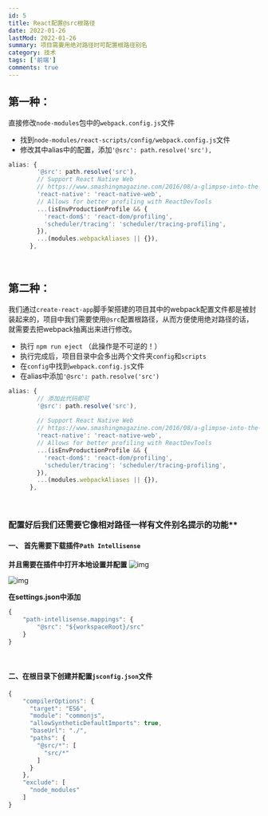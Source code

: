 ```yaml
---
id: 5
title: React配置@src根路径
date: 2022-01-26
lastMod: 2022-01-26
summary: 项目需要用绝对路径时可配置根路径别名
category: 技术
tags: ['前端']
comments: true
---
```



## 第一种：
直接修改`node-modules`包中的`webpack.config.js`文件
* 找到`node-modules/react-scripts/config/webpack.config.js`文件
* 修改其中alias中的配置，添加`'@src': path.resolve('src'),`

```js
alias: {
        '@src': path.resolve('src'),
        // Support React Native Web
        // https://www.smashingmagazine.com/2016/08/a-glimpse-into-the-future-with-react-native-for-web/
        'react-native': 'react-native-web',
        // Allows for better profiling with ReactDevTools
        ...(isEnvProductionProfile && {
          'react-dom$': 'react-dom/profiling',
          'scheduler/tracing': 'scheduler/tracing-profiling',
        }),
        ...(modules.webpackAliases || {}),
      },
```

&nbsp;

## 第二种：
我们通过`create-react-app`脚手架搭建的项目其中的webpack配置文件都是被封装起来的，项目中我们需要使用`@src`配置根路径，从而方便使用绝对路径的话，就需要去把webpack抽离出来进行修改。
&nbsp;
* 执行 `npm run eject` （此操作是不可逆的！）
* 执行完成后，项目目录中会多出两个文件夹`config`和`scripts`
* 在`config`中找到`webpack.config.js`文件
* 在alias中添加`'@src': path.resolve('src')`
```js
alias: {
		// 添加此代码即可
        '@src': path.resolve('src'),
        
        // Support React Native Web
        // https://www.smashingmagazine.com/2016/08/a-glimpse-into-the-future-with-react-native-for-web/
        'react-native': 'react-native-web',
        // Allows for better profiling with ReactDevTools
        ...(isEnvProductionProfile && {
          'react-dom$': 'react-dom/profiling',
          'scheduler/tracing': 'scheduler/tracing-profiling',
        }),
        ...(modules.webpackAliases || {}),
      },
```

&nbsp;
&nbsp;
&nbsp;
&nbsp;

### 配置好后我们还需要它像相对路径一样有文件别名提示的功能**
#### 一、 首先需要下载插件`Path Intellisense`
**并且需要在插件中打开本地设置并配置**
![img](http://sn8siqtr5.hn-bkt.clouddn.com/reactRootPath1.png)

![img](http://sn8siqtr5.hn-bkt.clouddn.com/reactRootPath2.png)


	
**在settings.json中添加**
	
```js
{
    "path-intellisense.mappings": {
        "@src": "${workspaceRoot}/src"
    }
}
```

&nbsp;

#### 二、在根目录下创建并配置`jsconfig.json`文件
```js
{
    "compilerOptions": {
      "target": "ES6",
      "module": "commonjs",
      "allowSyntheticDefaultImports": true,
      "baseUrl": "./",
      "paths": {
        "@src/*": [
          "src/*"
        ]
      }
    },
    "exclude": [
      "node_modules"
    ]
}
```
